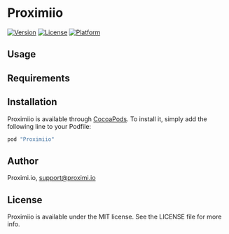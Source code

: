 # Proximiio


[![Version](https://img.shields.io/cocoapods/v/Proximiio.svg?style=flat)](http://cocoapods.org/pods/Proximiio)
[![License](https://img.shields.io/cocoapods/l/Proximiio.svg?style=flat)](http://cocoapods.org/pods/Proximiio)
[![Platform](https://img.shields.io/cocoapods/p/Proximiio.svg?style=flat)](http://cocoapods.org/pods/Proximiio)

## Usage

## Requirements

## Installation

Proximiio is available through [CocoaPods](http://cocoapods.org). To install
it, simply add the following line to your Podfile:

```ruby
pod "Proximiio"
```

## Author

Proximi.io, support@proximi.io

## License

Proximiio is available under the MIT license. See the LICENSE file for more info.
